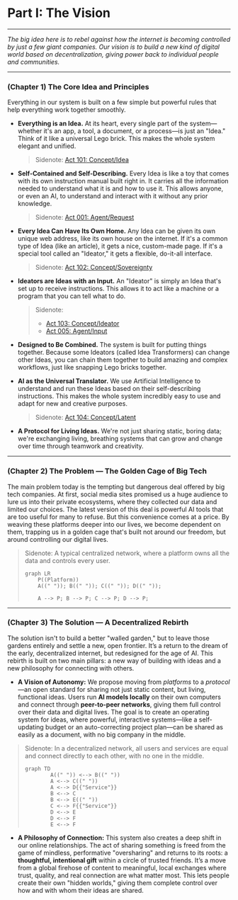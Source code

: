 # Part I: The Vision

---

_The big idea here is to rebel against how the internet is becoming controlled by just a few giant companies. Our vision is to build a new kind of digital world based on decentralization, giving power back to individual people and communities._

---

### (Chapter 1) The Core Idea and Principles

Everything in our system is built on a few simple but powerful rules that help everything work together smoothly.

- **Everything is an Idea.** At its heart, every single part of the system—whether it's an app, a tool, a document, or a process—is just an "Idea." Think of it like a universal Lego brick. This makes the whole system elegant and unified.

  > Sidenote: [Act 101: Concept/Idea](../rfc/101_concept_idea.md)

- **Self-Contained and Self-Describing.** Every Idea is like a toy that comes with its own instruction manual built right in. It carries all the information needed to understand what it is and how to use it. This allows anyone, or even an AI, to understand and interact with it without any prior knowledge.

  > Sidenote: [Act 001: Agent/Request](../rfc/001_agent_request.md)

- **Every Idea Can Have Its Own Home.** Any Idea can be given its own unique web address, like its own house on the internet. If it's a common type of Idea (like an article), it gets a nice, custom-made page. If it's a special tool called an "Ideator," it gets a flexible, do-it-all interface.

  > Sidenote: [Act 102: Concept/Sovereignty](../rfc/102_concept_sovereignty.md)

- **Ideators are Ideas with an Input.** An "Ideator" is simply an Idea that's set up to receive instructions. This allows it to act like a machine or a program that you can tell what to do.

  > Sidenote:
  >
  > - [Act 103: Concept/Ideator](../rfc/103_concept_ideator.md)
  > - [Act 005: Agent/Input](../rfc/005_agent_input.md)

- **Designed to Be Combined.** The system is built for putting things together. Because some Ideators (called Idea Transformers) can change other Ideas, you can chain them together to build amazing and complex workflows, just like snapping Lego bricks together.

- **AI as the Universal Translator.** We use Artificial Intelligence to understand and run these Ideas based on their self-describing instructions. This makes the whole system incredibly easy to use and adapt for new and creative purposes.

  > Sidenote: [Act 104: Concept/Latent](../rfc/104_concept_latent_.md)

- **A Protocol for Living Ideas.** We're not just sharing static, boring data; we're exchanging living, breathing systems that can grow and change over time through teamwork and creativity.

---

### (Chapter 2) The Problem — The Golden Cage of Big Tech

The main problem today is the tempting but dangerous deal offered by big tech companies. At first, social media sites promised us a huge audience to lure us into their private ecosystems, where they collected our data and limited our choices. The latest version of this deal is powerful AI tools that are too useful for many to refuse. But this convenience comes at a price. By weaving these platforms deeper into our lives, we become dependent on them, trapping us in a golden cage that's built not around our freedom, but around controlling our digital lives.

> Sidenote: A typical centralized network, where a platform owns all the data and controls every user.
>
> ```mermaid
> graph LR
>     P((Platform))
>     A((" ")); B((" ")); C((" ")); D((" "));
>
>     A --> P; B --> P; C --> P; D --> P;
> ```

---

### (Chapter 3) The Solution — A Decentralized Rebirth

The solution isn't to build a better "walled garden," but to leave those gardens entirely and settle a new, open frontier. It’s a return to the dream of the early, decentralized internet, but redesigned for the age of AI. This rebirth is built on two main pillars: a new way of building with ideas and a new philosophy for connecting with others.

- **A Vision of Autonomy:** We propose moving from *platforms* to a *protocol*—an open standard for sharing not just static content, but living, functional ideas. Users run **AI models locally** on their own computers and connect through **peer-to-peer networks**, giving them full control over their data and digital lives. The goal is to create an operating system for ideas, where powerful, interactive systems—like a self-updating budget or an auto-correcting project plan—can be shared as easily as a document, with no big company in the middle.

> Sidenote: In a decentralized network, all users and services are equal and connect directly to each other, with no one in the middle.
>
> ```mermaid
> graph TD
>         A((" ")) <--> B((" "))
>         A <--> C((" "))
>         A <--> D{{"Service"}}
>         B <--> C
>         B <--> E((" "))
>         C <--> F{{"Service"}}
>         D <--> E
>         D <--> F
>         E <--> F
> ```

- **A Philosophy of Connection:** This system also creates a deep shift in our online relationships. The act of sharing something is freed from the game of mindless, performative "oversharing" and returns to its roots: a **thoughtful, intentional gift** within a circle of trusted friends. It’s a move from a global firehose of content to meaningful, local exchanges where trust, quality, and real connection are what matter most. This lets people create their own "hidden worlds," giving them complete control over how and with whom their ideas are shared.